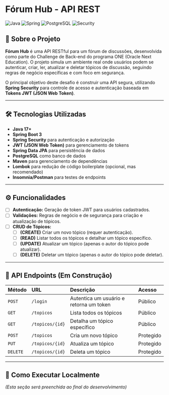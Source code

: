 # Fórum Hub - API REST

![Java](https://img.shields.io/badge/Java-17+-ED8B00?style=for-the-badge&logo=java&logoColor=white )
![Spring](https://img.shields.io/badge/Spring_Boot-3.x-6DB33F?style=for-the-badge&logo=spring&logoColor=white )
![PostgreSQL](https://img.shields.io/badge/PostgreSQL-14-336791?style=for-the-badge&logo=postgresql&logoColor=white )
![Security](https://img.shields.io/badge/Spring_Security-6.x-6DB33F?style=for-the-badge&logo=spring-security&logoColor=white )

## 📖 Sobre o Projeto

**Fórum Hub** é uma API RESTful para um fórum de discussões, desenvolvida como parte do Challenge de Back-end do programa ONE (Oracle Next Education). O projeto simula um ambiente real onde usuários podem se autenticar, criar, ler, atualizar e deletar tópicos de discussão, seguindo regras de negócio específicas e com foco em segurança.

O principal objetivo deste desafio é construir uma API segura, utilizando **Spring Security** para controle de acesso e autenticação baseada em **Tokens JWT (JSON Web Token)**.

---

## 🛠️ Tecnologias Utilizadas

*   **Java 17+**
*   **Spring Boot 3**
*   **Spring Security** para autenticação e autorização
*   **JWT (JSON Web Token)** para gerenciamento de tokens
*   **Spring Data JPA** para persistência de dados
*   **PostgreSQL** como banco de dados
*   **Maven** para gerenciamento de dependências
*   **Lombok** para redução de código boilerplate (opcional, mas recomendado)
*   **Insomnia/Postman** para testes de endpoints

---

## ⚙️ Funcionalidades

-   [ ] **Autenticação:** Geração de token JWT para usuários cadastrados.
-   [ ] **Validações:** Regras de negócio e de segurança para criação e atualização de tópicos.
-   [ ] **CRUD de Tópicos:**
    -   [ ] **(CREATE)** Criar um novo tópico (requer autenticação).
    -   [ ] **(READ)** Listar todos os tópicos e detalhar um tópico específico.
    -   [ ] **(UPDATE)** Atualizar um tópico (apenas o autor do tópico pode atualizar).
    -   [ ] **(DELETE)** Deletar um tópico (apenas o autor do tópico pode deletar).

---

## 🚀 API Endpoints (Em Construção)

| Método | URL                | Descrição                               | Acesso     |
| :----- | :----------------- | :-------------------------------------- | :--------- |
| `POST` | `/login`           | Autentica um usuário e retorna um token | Público    |
| `GET`  | `/topicos`         | Lista todos os tópicos                  | Público    |
| `GET`  | `/topicos/{id}`    | Detalha um tópico específico            | Público    |
| `POST` | `/topicos`         | Cria um novo tópico                     | Protegido  |
| `PUT`  | `/topicos/{id}`    | Atualiza um tópico                      | Protegido  |
| `DELETE`| `/topicos/{id}`    | Deleta um tópico                        | Protegido  |

---

## 🏁 Como Executar Localmente

*(Esta seção será preenchida ao final do desenvolvimento)*

